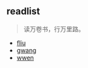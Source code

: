 ## readlist

> 读万卷书，行万里路。

- [fliu](readlist/fliu.md)
- [gwang](readlist/gwang.md)
- [wwen](readlist/wwen.md)